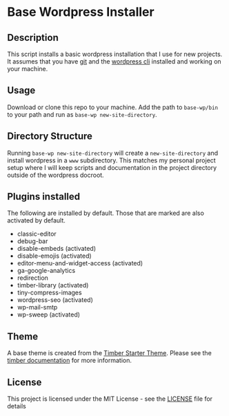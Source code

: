 # Base Wordpress Installer

## Description

This script installs a basic wordpress installation that I use for new projects.  It assumes that
you have [git](https://git-scm.com/) and the [wordpress cli](https://wp-cli.org/) installed and working on your machine.

## Usage
Download or clone this repo to your machine. Add the path to `base-wp/bin` to your path and run as `base-wp new-site-directory`.

## Directory Structure
Running `base-wp new-site-directory` will create a `new-site-directory` and install wordpress in a `www` subdirectory.  This matches my personal project setup where I will keep scripts and documentation in the project directory outside of the wordpress docroot.

## Plugins installed
The following are installed by default.  Those that are marked are also activated by default.

* classic-editor
* debug-bar
* disable-embeds (activated)
* disable-emojis (activated)
* editor-menu-and-widget-access (activated)
* ga-google-analytics
* redirection
* timber-library (activated)
* tiny-compress-images
* wordpress-seo (activated)
* wp-mail-smtp
* wp-sweep (activated)

## Theme
A base theme is created from the [Timber Starter Theme](https://github.com/timber/starter-theme).  Please see the
[timber documentation](https://www.upstatement.com/timber/) for more information.

## License
This project is licensed under the MIT License - see the [LICENSE](https://github.com/jesseday/base-wp/blob/master/LICENSE) file for details
